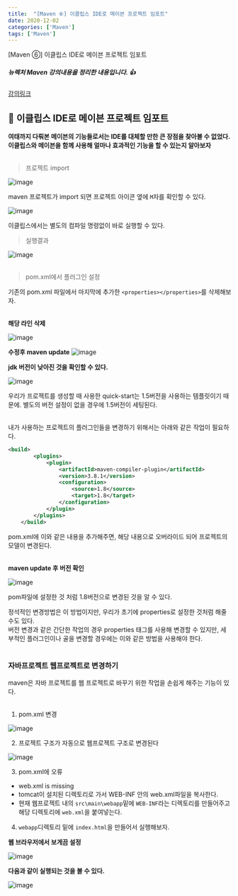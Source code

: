 ```yaml
---
title:  "[Maven ⑥] 이클립스 IDE로 메이븐 프로젝트 임포트"
date: 2020-12-02
categories: ['Maven']
tags: ['Maven']
---
```



[Maven ⑥] 이클립스 IDE로 메이븐 프로젝트 임포트

##### 뉴렉처 Maven 강의내용을 정리한 내용입니다. :+1: 
[강의링크](https://www.youtube.com/watch?v=VAp0n9DmeEA&list=PLq8wAnVUcTFWRRi_JWLArMND_PnZM6Yja)
<br>



## :pushpin: 이클립스 IDE로 메이븐 프로젝트 임포트

**여태까지 다뤄본 메이븐의 기능들로서는 IDE를 대체할 만한 큰 장점을 찾아볼 수 없었다. 이클립스와 메이븐을 함께 사용해 얼마나 효과적인 기능을 할 수 있는지 알아보자**<br>
<br>

> 프로젝트 import <br>

![image](https://user-images.githubusercontent.com/62331803/100837789-9bf1ba00-34b4-11eb-85ed-197e1efad3f1.png)
<br>

maven 프로젝트가 import 되면 프로젝트 아이콘 옆에 `M`자를 확인할 수 있다.<br>

![image](https://user-images.githubusercontent.com/62331803/100837807-a6ac4f00-34b4-11eb-9d26-e925412da713.png)
<br>

이클립스에서는 별도의 컴파일 명령없이 바로 실행할 수 있다.<br>

> 실행결과<br>

![image](https://user-images.githubusercontent.com/62331803/100837941-e2471900-34b4-11eb-9a0f-4d8fed6ce50e.png)
<br>
<br>

> pom.xml에서 플러그인 설정<br>

기존의 pom.xml 파일에서 마지막에 추가한 `<properties></properties>`를 삭제해보자.<br>
<br>

**해당 라인 삭제**<br>

![image](https://user-images.githubusercontent.com/62331803/100838282-80d37a00-34b5-11eb-95ef-7842faca73a4.png)
<br>


**수정후 maven update**
![image](https://user-images.githubusercontent.com/62331803/100838371-a19bcf80-34b5-11eb-9e0c-c84334a4c7a0.png)
<br>

**jdk 버전이 낮아진 것을 확인할 수 있다.**<br>

![image](https://user-images.githubusercontent.com/62331803/100838403-b37d7280-34b5-11eb-991f-9b99d825c04d.png)
<br>

우리가 프로젝트를 생성할 때 사용한 quick-start는 1.5버전을 사용하는 템플릿이기 때문에. 별도의 버전 설정이 없을 경우에 1.5버전이 세팅된다.<br>
<br>

내가 사용하는 프로젝트의 플러그인들을 변경하기 위해서는 아래와 같은 작업이 필요하다.<br>

```xml
<build>
		<plugins>
			<plugin>
				<artifactId>maven-compiler-plugin</artifactId>
				<version>3.8.1</version>
				<configuration>
					<source>1.8</source>
					<target>1.8</target>
				</configuration>
			</plugin>
		</plugins>
	</build>
```

pom.xml에 이와 같은 내용을 추가해주면, 해당 내용으로 오버라이드 되어 프로젝트의 모델이 변경된다.<br>
<br>

**maven update 후 버전 확인**<br>

![image](https://user-images.githubusercontent.com/62331803/100838692-3ef70380-34b6-11eb-9e4a-c70cdf46c9e1.png)
<br>

pom파일에 설정한 것 처럼 1.8버전으로 변경된 것을 알 수 있다.<br>

정석적인 변경방법은 이 방법이지만, 우리가 초기에 properties로 설정한 것처럼 해줄 수도 있다. <br>
버전 변경과 같은 간단한 작업의 경우 properties 태그를 사용해 변경할 수 있지만, 세부적인 플러그인이나 골을 변경할 경우에는 이와 같은 방법을 사용해야 한다.<br>
<br>

### 자바프로젝트 웹프로젝트로 변경하기

maven은 자바 프로젝트를 웹 프로젝트로 바꾸기 위한 작업을 손쉽게 해주는 기능이 있다. <br>
<br>

1. pom.xml 변경<br>


![image](https://user-images.githubusercontent.com/62331803/100848387-5fc65580-34c4-11eb-8e60-4595b724be7c.png)


2. 프로젝트 구조가 자동으로 웹프로젝트 구조로 변경된다<br>

![image](https://user-images.githubusercontent.com/62331803/100848473-82f10500-34c4-11eb-997b-60ac7f3f293f.png)


3. pom.xml에 오류 
- web.xml is missing
- tomcat이 설치된 디렉토리로 가서 WEB-INF 안의 web.xml파일을 복사한다.
- 현재 웹프로젝트 내의 `src\main\webapp`밑에 `WEB-INF`라는 디렉토리를 만들어주고 해당 디렉토리에 `web.xml`을 붙여넣는다.

4. `webapp`디렉토리 밑에 `index.html`을 만들어서 실행해보자.<br>

**웹 브라우저에서 보게끔 설정**<br>

![image](https://user-images.githubusercontent.com/62331803/100848753-e54a0580-34c4-11eb-8d3e-1b94699d548a.png)
<br>

**다음과 같이 실행되는 것을 볼 수 있다.**<br>

![image](https://user-images.githubusercontent.com/62331803/100848811-fd218980-34c4-11eb-855a-35e9923f1745.png)


